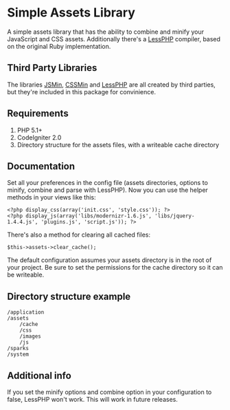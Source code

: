 # Simple Assets Library

A simple assets library that has the ability to combine and minify your JavaScript and CSS assets.
Additionally there's a <a href="http://leafo.net/lessphp/">LessPHP</a> compiler, based on the original Ruby implementation.

## Third Party Libraries

The libraries <a href="http://code.google.com/p/jsmin-php/">JSMin</a>, <a href="http://code.google.com/p/minify/">CSSMin</a> and <a href="http://leafo.net/lessphp/">LessPHP</a> are all created by third parties, but they're included in this package for convinience.

## Requirements

1. PHP 5.1+
2. CodeIgniter 2.0
3. Directory structure for the assets files, with a writeable cache directory

## Documentation

Set all your preferences in the config file (assets directories, options to minify, combine and parse with LessPHP).
Now you can use the helper methods in your views like this:
	
	<?php display_css(array('init.css', 'style.css')); ?>
	<?php display_js(array('libs/modernizr-1.6.js', 'libs/jquery-1.4.4.js', 'plugins.js', 'script.js')); ?>

There's also a method for clearing all cached files:
	
	$this->assets->clear_cache();

The default configuration assumes your assets directory is in the root of your project. Be sure to set the permissions for the cache directory so it can be writeable.

## Directory structure example

	/application
	/assets
		/cache
		/css
		/images
		/js
	/sparks
	/system

## Additional info

If you set the minify options and combine option in your configuration to false, LessPHP won't work. This will work in future releases.